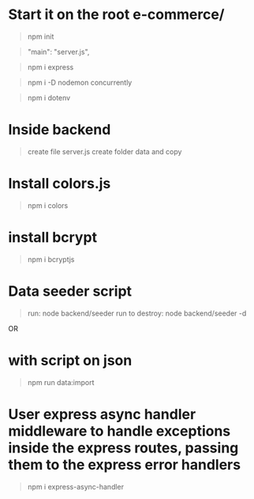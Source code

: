 # Start it on the root e-commerce/
> npm init

>"main": "server.js",

>npm i express

> npm i -D nodemon concurrently

> npm i dotenv

# Inside backend

>create file server.js
>create folder data and copy

# Install colors.js
> npm i colors

# install bcrypt
>npm i bcryptjs

# Data seeder script
> run: node backend/seeder 
> run to destroy: node backend/seeder -d

OR

# with script on json
>npm run data:import 

# User express async handler middleware to handle exceptions inside the express routes, passing them to the express error handlers
> npm i express-async-handler
